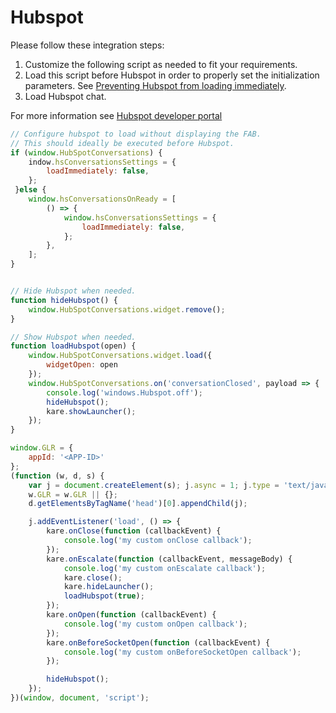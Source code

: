 
# Hubspot

Please follow these integration steps:
1. Customize the following script as needed to fit your requirements.
2. Load this script before Hubspot in order to properly set the initialization parameters. See [Preventing Hubspot from loading immediately](https://community.hubspot.com/t5/APIs-Integrations/Prevent-bot-from-loading-immediately/m-p/297539).
3. Load Hubspot chat.

For more information see [Hubspot developer portal](https://developers.hubspot.com/docs/api/conversation/chat-widget-sdk)


```javascript
// Configure hubspot to load without displaying the FAB.
// This should ideally be executed before Hubspot.
if (window.HubSpotConversations) {
    indow.hsConversationsSettings = {
        loadImmediately: false,
    };
 }else {
    window.hsConversationsOnReady = [
        () => {
            window.hsConversationsSettings = {
                loadImmediately: false,
            };
        },
    ];
}


// Hide Hubspot when needed. 
function hideHubspot() {
    window.HubSpotConversations.widget.remove();
}

// Show Hubspot when needed. 
function loadHubspot(open) {
    window.HubSpotConversations.widget.load({
        widgetOpen: open
    });
    window.HubSpotConversations.on('conversationClosed', payload => {
        console.log('windows.Hubspot.off');
        hideHubspot();
        kare.showLauncher();
    });
}

window.GLR = {
    appId: '<APP-ID>'
};
(function (w, d, s) {
    var j = document.createElement(s); j.async = 1; j.type = 'text/javascript'; j.src = 'https://widget.eu.karehq.com/latest.js';
    w.GLR = w.GLR || {};
    d.getElementsByTagName('head')[0].appendChild(j);

    j.addEventListener('load', () => {
        kare.onClose(function (callbackEvent) {
            console.log('my custom onClose callback');
        });
        kare.onEscalate(function (callbackEvent, messageBody) {
            console.log('my custom onEscalate callback');
            kare.close();
            kare.hideLauncher();
            loadHubspot(true);
        });
        kare.onOpen(function (callbackEvent) {
            console.log('my custom onOpen callback');
        });
        kare.onBeforeSocketOpen(function (callbackEvent) {
            console.log('my custom onBeforeSocketOpen callback');
        });

        hideHubspot();
    });
})(window, document, 'script');
```

